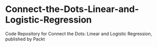 # Connect-the-Dots-Linear-and-Logistic-Regression
Code Repository for Connect the Dots: Linear and Logistic Regression, published by Packt
